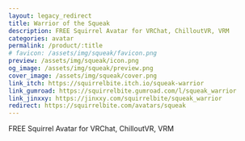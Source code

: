 ```yaml
---
layout: legacy_redirect
title: Warrior of the Squeak
description: FREE Squirrel Avatar for VRChat, ChilloutVR, VRM
categories: avatar
permalink: /product/:title
# favicon: /assets/img/squeak/favicon.png
preview: /assets/img/squeak/icon.png
og_image: /assets/img/squeak/preview.png
cover_image: /assets/img/squeak/cover.png
link_itch: https://squirrelbite.itch.io/squeak-warrior
link_gumroad: https://squirrelbite.gumroad.com/l/squeak_warrior
link_jinxxy: https://jinxxy.com/squirrelbite/squeak_warrior
redirect: https://squirrelbite.com/avatars/squeak
---
```

FREE Squirrel Avatar for VRChat, ChilloutVR, VRM